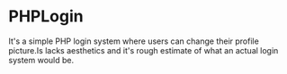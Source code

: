 # PHPLogin
It's a simple PHP login system where users can change their profile picture.Is lacks aesthetics and it's rough estimate of what an actual login system would be.
